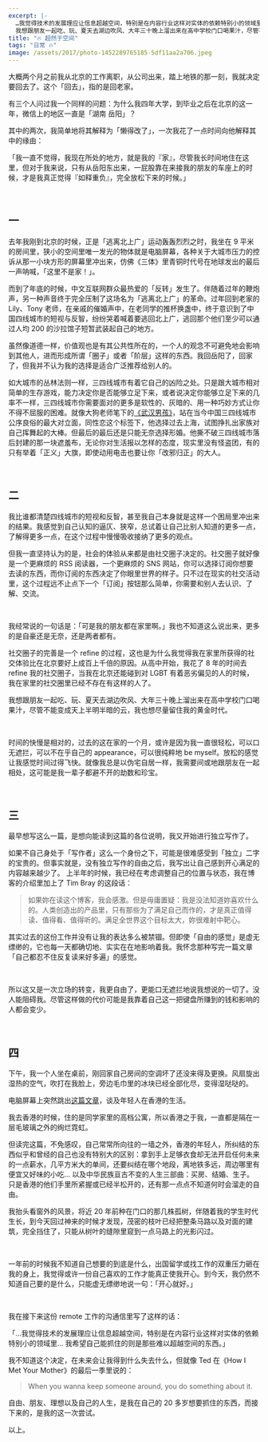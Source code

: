 ```yaml
---
excerpt: |-
  …我觉得技术的发展理应让信息超越空间，特别是在内容行业这样对实体的依赖特别小的领域里… 我希望自己能抓住的则是那些难以超越空间的东西。  
  我想跟朋友一起吃、玩、夏天去湖边吹风、大年三十晚上溜出来在高中学校门口喝果汁，尽管不能变成天上半明半暗的云，我也想尽量留住我的黄金时代。
title: "🔥 超然于空间"
tags: "日常 🔥"
image: /assets/2017/photo-1452289765185-5df11aa2a706.jpeg
---
```


大概两个月之前我从北京的工作离职，从公司出来，踏上地铁的那一刻，我就决定要回去了。这个「回去」，指的是回老家。

有三个人问过我一个同样的问题：为什么我四年大学，到毕业之后在北京的这一年，微信上的地区一直是「湖南 岳阳」？

其中的两次，我简单地将其解释为「懒得改了」，一次我花了一点时间向他解释其中的缘由：

「我一直不觉得，我现在所处的地方，就是我的『家』，尽管我长时间地住在这里，但对于我来说，只有从岳阳东出来，一屁股靠在来接我的朋友的车座上的时候，才是我真正觉得『如释重负』，完全放松下来的时候。」

<br>

## 一

去年我刚到北京的时候，正是「逃离北上广」运动轰轰烈烈之时，我坐在 9 平米的房间里，狭小的空间里唯一发光的物体就是电脑屏幕，各种关于大城市压力的控诉从那一小块方形的屏幕里冲出来，仿佛《三体》里青铜时代号在地球发出的最后一声呐喊，「这里不是家！」。

而到了年底的时候，中文互联网群众最热爱的「反转」发生了。伴随着过年的鞭炮声，另一种声音终于完全压制了这场名为「逃离北上广」的革命。过年回到老家的 Lily、Tony 老师，在亲戚的催婚声中，在老同学的推杯换盏中，终于意识到了中国四线城市的短视与反智，纷纷哭着喊着要逃回北上广，逃回那个他们至少可以通过人均 200 的沙拉馆子短暂武装起自己的地方。

虽然像道德一样，价值观也是有其公共性所在的，一个人的观念不可避免地会影响到其他人，进而形成所谓「圈子」或者「阶层」这样的东西。我回岳阳了，回家了，但我并不认为我的选择是适合广泛推荐给别人的。

如大城市的丛林法则一样，三四线城市有着它自己的凶险之处。只是跟大城市相对简单的生存游戏，能力决定你是否能够立足下来，或者说决定你能够立足下来的几率不一样，三四线城市你需要面对的更多是软性的、灰暗的、用一种巧妙方式让你不得不屈服的困难。就像大狗老师笔下的[《武汉男孩》](http://www.g-cores.com/articles/25846)，站在当今中国三四线城市公序良俗的最大对立面，同性恋这个标签下，他选择过去上海，试图挣扎出家族对自己挥舞起的大棒。但最后的最后还是只能无奈选择形婚。他撕不破三四线城市落后封建的那一块遮羞布，无论你对生活报以怎样的态度，现实里没有怪盗团，有的只有举着「正义」大旗，即使动用电击也要让你「改邪归正」的大人。

<br>

## 二

我比谁都清楚四线城市的短视和反智，甚至我自己本身就是这样一个困局里冲出来的结果。我感觉到自己认知的逼仄、狭窄，总试着让自己比别人知道的更多一点，了解得更多一点，在这个过程中慢慢吸收接纳了更多的观点。

但我一直坚持认为的是，社会的体验从来都是由社交圈子决定的。社交圈子就好像是一个更麻烦的 RSS 阅读器，一个更麻烦的 SNS 网站，你可以选择订阅你想要去读的东西，而你订阅的东西决定了你眼里世界的样子。只不过在现实的社交活动里，这个过程远不止点下一个「订阅」按钮那么简单，你需要和别人去认识、了解、交流。

<br>

我经常说的一句话是：「可是我的朋友都在家里啊。」我也不知道这么说出来，更多的是自豪还是无奈，还是两者都有。

社交圈子的完善是一个 refine 的过程，这也是为什么我觉得我在家里所获得的社交体验比在北京要好上成百上千倍的原因。从高中开始，我花了 8 年的时间去 refine 我的社交圈子，当我在北京还能碰到对 LGBT 有着恶劣偏见的人的时候，我在家里的社交圈里已经不存在有这样的人了。

我想跟朋友一起吃、玩、夏天去湖边吹风、大年三十晚上溜出来在高中学校门口喝果汁，尽管不能变成天上半明半暗的云，我也想尽量留住我的黄金时代。

<br>

时间的快慢是相对的，过去的这在家的一个月，或许是因为我一直很轻松，可以口无遮拦，可以不在乎自己的 appearance，可以很纯粹地 be myself。放松的感觉让我感觉时间过得飞快。就像我总是以伪宅自居一样，我需要间或地跟朋友在一起相处，这可能是我一辈子都避不开的劫数和珍宝。

<br>

## 三

最早想写这么一篇，是想向能读到这篇的各位说明，我又开始进行独立写作了。

如果不自己身处于「写作者」这么一个身份之下，可能是很难感受到「独立」二字的宝贵的。但事实就是，没有独立写作的自由之后，我写出让自己感到开心满足的内容越来越少了。 上半年的时候，我已经在考虑调整自己的位置与状态，我在博客的介绍里加上了 Tim Bray 的这段话：

> 如果妳在读这个博客，我会感激。但是毋庸置疑：我是没法知道妳喜欢什么的。人类创造出的产品里，只有那些为了满足自己而作的，才是真正值得读、值得看、值得听的。满足全世界这个目标太大，妳很难射中靶心。

其实过去的这份工作并没有让我的表达多么被禁锢。但即使「自由的感觉」是虚无缥缈的，它也每一天都确切地、实实在在地影响着我。我怀念那种写完一篇文章「自己都忍不住反复读来好多遍」的感觉。

<br>

所以这又是一次立场的转变，我更自由了，更能口无遮拦地说我想说的一切了。没人能阻碍我。尽管这样做的代价可能是我靠着自己这一把键盘所赚到的钱和影响的人都会变少。

<br>

## 四

下午，我一个人坐在桌前，刚回家自己房间的空调坏了还没来得及更换。风扇旋出湿热的空气，吹打在我脸上，旁边毛巾里的冰块已经全部化尽，变得湿哒哒的。

电脑屏幕上突然跳出[这篇文章](https://link.zhihu.com/?target=https%3A//theinitium.com/article/20170709-opinion-alisonyang-hongkong)，谈及年轻人在香港的生活。

我去香港的时候，住的是同学家里的高档公寓，所以香港之于我，一直都是隔在一层毛玻璃之外的绚烂霓虹。

但读完这篇，不免感叹，自己常常所向往的一墙之外，香港的年轻人，所纠结的东西似乎和曾经的自己也没有特别大的区别：拿到手上足够衣食却无法开启任何未来的一点薪水，几平方米大的单间，还要纠结在哪个地段，离地铁多远，周边哪里有便宜又好味的小吃… 以及中华民族亘古不变的人生三部曲：买房、结婚、生子。只是香港的他们手里所紧握或已经半松开的，还有那一点点不知道何时会溜走的自由。

我抬头看窗外的风景，将近 20 年前种在门口的那几株孤树，伴随着我的学生时代生长，到今天回过神来的时候才发现，茂密的枝叶已经把整条马路以及对面的建筑，完全挡住了，只能从树叶的缝隙里窥到一点马路上的光影闪过。

<br>

一年前的时候我不知道自己想要的到底是什么，出国留学或找工作的双重压力砸在我的身上，我觉得或许一份自己喜欢的工作才能真正使我开心。到今天，我仍然不知道自己要的是什么，只能虚无缥缈地说一句：「开心就好。」

<br>

我在接下来这份 remote 工作的沟通信里写了这样的话：

「…我觉得技术的发展理应让信息超越空间，特别是在内容行业这样对实体的依赖特别小的领域里… 我希望自己能抓住的则是那些难以超越空间的东西。」

我不知道这个决定，在未来会让我得到什么失去什么，但就像 Ted 在《How I Met Your Mother》的最后一季里说的：

> When you wanna keep someone around, you do something about it.

自由、朋友、理想以及自己的人生，是我在自己的 20 多岁想要抓住的东西，而接下来的，是我的这一次尝试。

以上。
